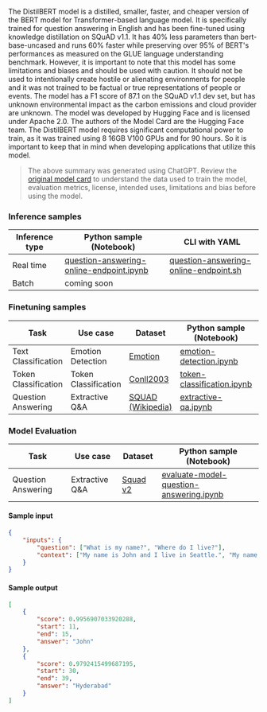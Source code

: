 The DistilBERT model is a distilled, smaller, faster, and cheaper version of the BERT model for Transformer-based language model. It is specifically trained for question answering in English and has been fine-tuned using knowledge distillation on SQuAD v1.1. It has 40% less parameters than bert-base-uncased and runs 60% faster while preserving over 95% of BERT's performances as measured on the GLUE language understanding benchmark. However, it is important to note that this model has some limitations and biases and should be used with caution. It should not be used to intentionally create hostile or alienating environments for people and it was not trained to be factual or true representations of people or events. The model has a F1 score of 87.1 on the SQuAD v1.1 dev set, but has unknown environmental impact as the carbon emissions and cloud provider are unknown.  The model was developed by Hugging Face and is licensed under Apache 2.0. The authors of the Model Card are the Hugging Face team.
The DistilBERT model requires significant computational power to train, as it was trained using 8 16GB V100 GPUs and for 90 hours. So it is important to keep that in mind when developing applications that utilize this model.

> The above summary was generated using ChatGPT. Review the [original model card](https://huggingface.co/distilbert-base-cased-distilled-squad) to understand the data used to train the model, evaluation metrics, license, intended uses, limitations and bias before using the model.

### Inference samples

Inference type|Python sample (Notebook)|CLI with YAML
|--|--|--|
Real time|[question-answering-online-endpoint.ipynb](https://aka.ms/azureml-infer-online-sdk-question-answering)|[question-answering-online-endpoint.sh](https://aka.ms/azureml-infer-online-cli-question-answering)
Batch | coming soon


### Finetuning samples

Task|Use case|Dataset|Python sample (Notebook)|CLI with YAML
|---|--|--|--|--|
Text Classification|Emotion Detection|[Emotion](https://huggingface.co/datasets/dair-ai/emotion)|[emotion-detection.ipynb](https://aka.ms/azureml-ft-sdk-emotion-detection)|[emotion-detection.sh](https://aka.ms/azureml-ft-cli-emotion-detection)
Token Classification|Token Classification|[Conll2003](https://huggingface.co/datasets/conll2003)|[token-classification.ipynb](https://aka.ms/azureml-ft-sdk-token-classification)|[token-classification.sh](https://aka.ms/azureml-ft-cli-token-classification)
Question Answering|Extractive Q&A|[SQUAD (Wikipedia)](https://huggingface.co/datasets/squad)|[extractive-qa.ipynb](https://aka.ms/azureml-ft-sdk-extractive-qa)|[extractive-qa.sh](https://aka.ms/azureml-ft-cli-extractive-qa)


### Model Evaluation

|Task|Use case|Dataset|Python sample (Notebook)|
|---|--|--|--|
|Question Answering|Extractive Q&A|[Squad v2](https://huggingface.co/datasets/squad_v2)|[evaluate-model-question-answering.ipynb](https://aka.ms/azureml-eval-sdk-question-answering)|**


#### Sample input
```json
{
    "inputs": {
        "question": ["What is my name?", "Where do I live?"],
        "context": ["My name is John and I live in Seattle.", "My name is Ravi and I live in Hyderabad."]
    }
}
```

#### Sample output
```json
[
    {
        "score": 0.9956907033920288,
        "start": 11,
        "end": 15,
        "answer": "John"
    },
    {
        "score": 0.9792415499687195,
        "start": 30,
        "end": 39,
        "answer": "Hyderabad"
    }
]
```
